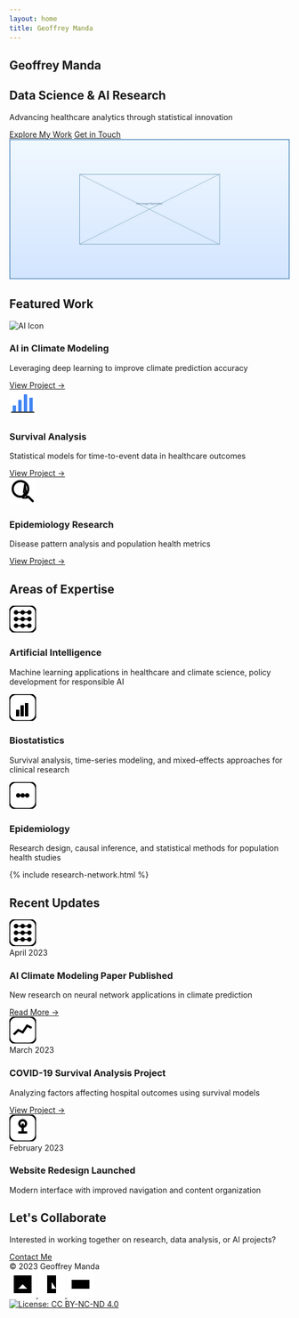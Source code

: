 ```yaml
---
layout: home
title: Geoffrey Manda
---
```


<section class="hero card glassy">
  <div class="hero-content">
    <h1>Geoffrey Manda</h1>
    <h2>Data Science & AI Research</h2>
    <p>Advancing healthcare analytics through statistical innovation</p>
    <div class="hero-cta">
      <a href="#featured-work" class="btn-primary hero-button primary">Explore My Work</a>
      <a href="contact" class="btn-secondary hero-button secondary">Get in Touch</a>
    </div>
  </div>
  <div class="hero-image card-image glassy">
    <!-- Placeholder for hero image -->
    <img src="assets/images/hero-placeholder.jpg" alt="Data visualization concept" />
  </div>
</section>

<section id="featured-work" class="featured-section card glassy">
  <h2>Featured Work</h2>
  <div class="feature-grid">
    <!-- Feature Card 1 -->
    <div class="feature-card card glassy">
      <div class="feature-icon icon-ios">
        <img src="/assets/icons/ai-icon.svg" alt="AI Icon" />
      </div>
      <h3>AI in Climate Modeling</h3>
      <p>Leveraging deep learning to improve climate prediction accuracy</p>
      <a href="ai-projects#climate-modeling" class="feature-link btn-secondary">View Project →</a>
    </div>
    <!-- Feature Card 2 -->
    <div class="feature-card card glassy">
      <div class="feature-icon icon-ios">
        <img src="/assets/icons/stats-icon.svg" alt="Statistics Icon" />
      </div>
      <h3>Survival Analysis</h3>
      <p>Statistical models for time-to-event data in healthcare outcomes</p>
      <a href="biostatistics#survival-analysis" class="feature-link btn-secondary">View Project →</a>
    </div>
    <!-- Feature Card 3 -->
    <div class="feature-card card glassy">
      <div class="feature-icon icon-ios">
        <img src="/assets/icons/research-icon.svg" alt="Research Icon" />
      </div>
      <h3>Epidemiology Research</h3>
      <p>Disease pattern analysis and population health metrics</p>
      <a href="epidemiology" class="feature-link btn-secondary">View Project →</a>
    </div>
  </div>
</section>

<section class="expertise-section card glassy">
  <h2>Areas of Expertise</h2>
  <div class="expertise-grid">
    <div class="expertise-area card glassy">
      <div class="expertise-icon icon-ios">
        <img src="/assets/icons/ai.svg" alt="AI Icon" />
      </div>
      <h3>Artificial Intelligence</h3>
      <p>Machine learning applications in healthcare and climate science, policy development for responsible AI</p>
    </div>
    <div class="expertise-area card glassy">
      <div class="expertise-icon icon-ios">
        <img src="/assets/icons/stats.svg" alt="Statistics Icon" />
      </div>
      <h3>Biostatistics</h3>
      <p>Survival analysis, time-series modeling, and mixed-effects approaches for clinical research</p>
    </div>
    <div class="expertise-area card glassy">
      <div class="expertise-icon icon-ios">
        <img src="/assets/icons/epidemiology.svg" alt="Epidemiology Icon" />
      </div>
      <h3>Epidemiology</h3>
      <p>Research design, causal inference, and statistical methods for population health studies</p>
    </div>
  </div>
</section>

{% include research-network.html %}

<section class="featured-section card glassy">
  <h2>Recent Updates</h2>
  <div class="update-timeline">
    <div class="update-item card glassy">
      <div class="update-icon icon-ios">
        <img src="/assets/icons/ai.svg" alt="AI Icon" />
      </div>
      <div class="update-date">April 2023</div>
      <div class="update-content">
        <h3>AI Climate Modeling Paper Published</h3>
        <p>New research on neural network applications in climate prediction</p>
        <a href="#" class="update-link btn-secondary">Read More →</a>
      </div>
    </div>
    <div class="update-item card glassy">
      <div class="update-icon icon-ios">
        <img src="/assets/icons/survival-analysis.svg" alt="Survival Analysis Icon" />
      </div>
      <div class="update-date">March 2023</div>
      <div class="update-content">
        <h3>COVID-19 Survival Analysis Project</h3>
        <p>Analyzing factors affecting hospital outcomes using survival models</p>
        <a href="https://github.com/GeoffreyManda/covid-survival-analysis" class="update-link btn-secondary">View Project →</a>
      </div>
    </div>
    <div class="update-item card glassy">
      <div class="update-icon icon-ios">
        <img src="/assets/icons/research.svg" alt="Research Icon" />
      </div>
      <div class="update-date">February 2023</div>
      <div class="update-content">
        <h3>Website Redesign Launched</h3>
        <p>Modern interface with improved navigation and content organization</p>
      </div>
    </div>
  </div>
</section>

<section class="contact-preview card glassy">
  <h2>Let's Collaborate</h2>
  <p>Interested in working together on research, data analysis, or AI projects?</p>
  <a href="contact" class="btn-primary hero-button primary">Contact Me</a>
</section>

<footer class="site-footer card glassy">
  <div class="footer-content">
    <div class="copyright">
      © 2023 Geoffrey Manda
    </div>
    <div class="footer-links">
      <a href="https://github.com/GeoffreyManda" aria-label="GitHub" class="icon-ios">
        <img src="/assets/icons/github-icon.svg" alt="GitHub" />
      </a>
      <a href="https://linkedin.com/" aria-label="LinkedIn" class="icon-ios">
        <img src="/assets/icons/linkedin-icon.svg" alt="LinkedIn" />
      </a>
      <a href="https://twitter.com/" aria-label="Twitter" class="icon-ios">
        <img src="/assets/icons/twitter-icon.svg" alt="Twitter" />
      </a>
    </div>
  </div>
  <div class="license">
    <a href="https://creativecommons.org/licenses/by-nc-nd/4.0/">
      <img src="https://img.shields.io/badge/License-CC%20BY--NC--ND%204.0-lightgrey.svg" alt="License: CC BY-NC-ND 4.0" />
    </a>
  </div>
</footer>
